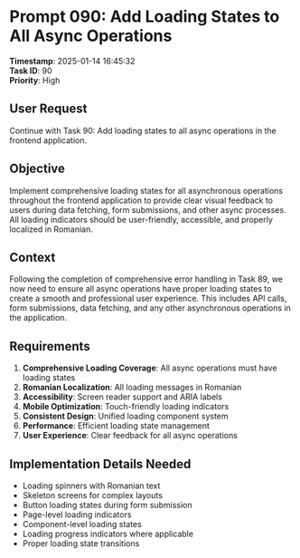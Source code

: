 # Prompt 090: Add Loading States to All Async Operations

**Timestamp**: 2025-01-14 16:45:32  
**Task ID**: 90  
**Priority**: High  

## User Request
Continue with Task 90: Add loading states to all async operations in the frontend application.

## Objective
Implement comprehensive loading states for all asynchronous operations throughout the frontend application to provide clear visual feedback to users during data fetching, form submissions, and other async processes. All loading indicators should be user-friendly, accessible, and properly localized in Romanian.

## Context
Following the completion of comprehensive error handling in Task 89, we now need to ensure all async operations have proper loading states to create a smooth and professional user experience. This includes API calls, form submissions, data fetching, and any other asynchronous operations in the application.

## Requirements
1. **Comprehensive Loading Coverage**: All async operations must have loading states
2. **Romanian Localization**: All loading messages in Romanian
3. **Accessibility**: Screen reader support and ARIA labels
4. **Mobile Optimization**: Touch-friendly loading indicators
5. **Consistent Design**: Unified loading component system
6. **Performance**: Efficient loading state management
7. **User Experience**: Clear feedback for all async operations

## Implementation Details Needed
- Loading spinners with Romanian text
- Skeleton screens for complex layouts
- Button loading states during form submission
- Page-level loading indicators
- Component-level loading states
- Loading progress indicators where applicable
- Proper loading state transitions